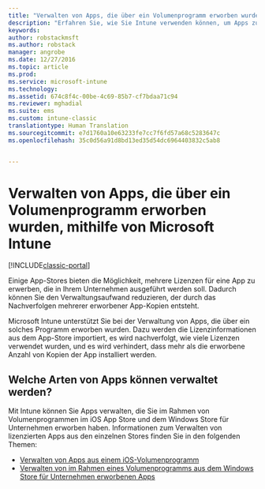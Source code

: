 ```yaml
---
title: "Verwalten von Apps, die über ein Volumenprogramm erworben wurden | Microsoft-Dokumentation"
description: "Erfahren Sie, wie Sie Intune verwenden können, um Apps zu verwalten, die Sie über ein Volumenprogramm in einem App-Store erworben haben."
keywords: 
author: robstackmsft
ms.author: robstack
manager: angrobe
ms.date: 12/27/2016
ms.topic: article
ms.prod: 
ms.service: microsoft-intune
ms.technology: 
ms.assetid: 674c8f4c-00be-4c69-85b7-cf7bdaa71c94
ms.reviewer: mghadial
ms.suite: ems
ms.custom: intune-classic
translationtype: Human Translation
ms.sourcegitcommit: e7d1760a10e63233fe7cc7f6fd57a68c5283647c
ms.openlocfilehash: 35c0d56a91d8bd13ed35d54dc6964403832c5ab8


---
```


# <a name="manage-volume-purchased-apps-using-microsoft-intune"></a>Verwalten von Apps, die über ein Volumenprogramm erworben wurden, mithilfe von Microsoft Intune

[!INCLUDE[classic-portal](../includes/classic-portal.md)]

Einige App-Stores bieten die Möglichkeit, mehrere Lizenzen für eine App zu erwerben, die in Ihrem Unternehmen ausgeführt werden soll. Dadurch können Sie den Verwaltungsaufwand reduzieren, der durch das Nachverfolgen mehrerer erworbener App-Kopien entsteht.

Microsoft Intune unterstützt Sie bei der Verwaltung von Apps, die über ein solches Programm erworben wurden. Dazu werden die Lizenzinformationen aus dem App-Store importiert, es wird nachverfolgt, wie viele Lizenzen verwendet wurden, und es wird verhindert, dass mehr als die erworbene Anzahl von Kopien der App installiert werden.

## <a name="which-types-of-apps-can-you-manage"></a>Welche Arten von Apps können verwaltet werden?

Mit Intune können Sie Apps verwalten, die Sie im Rahmen von Volumenprogrammen im iOS App Store und dem Windows Store für Unternehmen erworben haben.
Informationen zum Verwalten von lizenzierten Apps aus den einzelnen Stores finden Sie in den folgenden Themen:

- [Verwalten von Apps aus einem iOS-Volumenprogramm](manage-ios-apps-you-purchased-through-a-volume-purchase-program-with-microsoft-intune.md)
- [Verwalten von im Rahmen eines Volumenprogramms aus dem Windows Store für Unternehmen erworbenen Apps](manage-apps-you-purchased-from-the-windows-store-for-business-with-microsoft-intune.md)



<!--HONumber=Dec16_HO5-->


